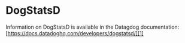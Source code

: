 # DogStatsD

Information on DogStatsD is available in the Datagdog documentation:
[https://docs.datadoghq.com/developers/dogstatsd/][1]

[1]: https://docs.datadoghq.com/developers/dogstatsd/
